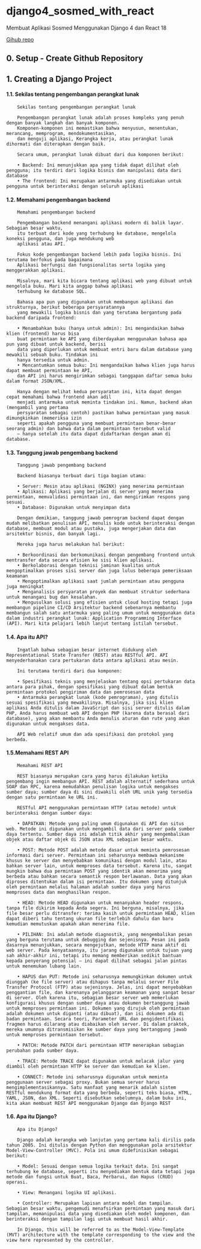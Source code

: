 # django4_sosmed_with_react
Membuat Aplikasi Sosmed Menggunakan Django 4 dan React 18

[Gihub repo](https://github.com/gurnitha/django4_sosmed_with_react)


## 0. Setup - Create Github Repository


## 1. Creating a Django Project


#### 1.1. Sekilas tentang pengembangan perangkat lunak


        Sekilas tentang pengembangan perangkat lunak

        Pengembangan perangkat lunak adalah proses kompleks yang penuh dengan banyak langkah dan banyak komponen. 
        Komponen-komponen ini memastikan bahwa menyusun, menentukan, merancang, memprogram, mendokumentasikan, 
        dan menguji aplikasi, Kerangka kerja, atau perangkat lunak dihormati dan diterapkan dengan baik. 

        Secara umum, perangkat lunak dibuat dari dua komponen berikut:

        • Backend: Ini menunjukkan apa yang tidak dapat dilihat oleh pengguna; itu terdiri dari logika bisnis dan manipulasi data dari database
        • The frontend: Ini merupakan antarmuka yang disediakan untuk pengguna untuk berinteraksi dengan seluruh aplikasi


#### 1.2. Memahami pengembangan backend


        Memahami pengembangan backend

        Pengembangan backend menangani aplikasi modern di balik layar. Sebagian besar waktu,
        itu terbuat dari kode yang terhubung ke database, mengelola koneksi pengguna, dan juga mendukung web
        aplikasi atau API.

        Fokus kode pengembangan backend lebih pada logika bisnis. Ini terutama berfokus pada bagaimana
        Aplikasi berfungsi dan fungsionalitas serta logika yang menggerakkan aplikasi.

        Misalnya, mari kita bicara tentang aplikasi web yang dibuat untuk mengelola buku. Mari kita anggap bahwa aplikasi
        terhubung ke database SQL.

        Bahasa apa pun yang digunakan untuk membangun aplikasi dan strukturnya, berikut beberapa persyaratannya
        yang mewakili logika bisnis dan yang terutama bergantung pada backend daripada frontend:

        • Menambahkan buku (hanya untuk admin): Ini mengandaikan bahwa klien (frontend) harus bisa
        buat permintaan ke API yang diberdayakan menggunakan bahasa apa pun yang dibuat untuk backend, berisi
        data yang diperlukan untuk membuat entri baru dalam database yang mewakili sebuah buku. Tindakan ini
        hanya tersedia untuk admin.
        • Mencantumkan semua buku: Ini mengandaikan bahwa klien juga harus dapat membuat permintaan ke API,
        dan API ini harus mengirimkan sebagai tanggapan daftar semua buku dalam format JSON/XML.

        Hanya dengan melihat kedua persyaratan ini, kita dapat dengan cepat memahami bahwa frontend akan adil
        menjadi antarmuka untuk meminta tindakan ini. Namun, backend akan (mengambil yang pertama
        persyaratan sebagai contoh) pastikan bahwa permintaan yang masuk dimungkinkan (memeriksa izin
        seperti apakah pengguna yang membuat permintaan benar-benar seorang admin) dan bahwa data dalam permintaan tersebut valid
        – hanya setelah itu data dapat didaftarkan dengan aman di database.


#### 1.3. Tanggung jawab pengembang backend

        Tanggung jawab pengembang backend

        Backend biasanya terbuat dari tiga bagian utama:

        • Server: Mesin atau aplikasi (NGINX) yang menerima permintaan
        • Aplikasi: Aplikasi yang berjalan di server yang menerima permintaan, memvalidasi permintaan ini, dan mengirimkan respons yang sesuai.
        • Database: Digunakan untuk menyimpan data

        Dengan demikian, tanggung jawab pemrogram backend dapat dengan mudah melibatkan penulisan API, menulis kode untuk berinteraksi dengan database, membuat modul atau pustaka, juga mengerjakan data dan arsitektur bisnis, dan banyak lagi.

        Mereka juga harus melakukan hal berikut:

        • Berkoordinasi dan berkomunikasi dengan pengembang frontend untuk mentransfer data secara efisien ke sisi klien aplikasi.
        • Berkolaborasi dengan teknisi jaminan kualitas untuk mengoptimalkan proses sisi server dan juga lulus beberapa pemeriksaan keamanan
        • Mengoptimalkan aplikasi saat jumlah permintaan atau pengguna juga meningkat
        • Menganalisis persyaratan proyek dan membuat struktur sederhana untuk menangani bug dan kesalahan.
        • Mengusulkan solusi yang efisien untuk cloud hosting tetapi juga membangun pipeline CI/CD Arsitektur backend sebenarnya membantu membangun salah satu antarmuka yang paling umum untuk menggunakan data dalam industri perangkat lunak: Application Programming Interface (API). Mari kita pelajari lebih lanjut tentang istilah tersebut.


#### 1.4. Apa itu API?

        Ingatlah bahwa sebagian besar internet didukung oleh Representational State Transfer (REST) atau RESTful API. API menyederhanakan cara pertukaran data antara aplikasi atau mesin.

        Ini terutama terdiri dari dua komponen:

        • Spesifikasi teknis yang menjelaskan tentang opsi pertukaran data antara para pihak, dengan spesifikasi yang dibuat dalam bentuk permintaan protokol pengiriman data dan pemrosesan data
        • Antarmuka perangkat lunak (kode pemrograman), yang ditulis sesuai spesifikasi yang mewakilinya. Misalnya, jika sisi klien aplikasi Anda ditulis dalam JavaScript dan sisi server ditulis dalam PHP, Anda harus membuat web API dengan PHP (karena data berasal dari database), yang akan membantu Anda menulis aturan dan rute yang akan digunakan untuk mengakses data.

        API Web relatif umum dan ada spesifikasi dan protokol yang berbeda.


#### 1.5.Memahami REST API

        Memahami REST API

        REST biasanya merupakan cara yang harus dilakukan ketika pengembang ingin membangun API. REST adalah alternatif sederhana untuk SOAP dan RPC, karena memudahkan penulisan logika untuk mengakses sumber daya; sumber daya di sini diwakili oleh URL unik yang tersedia dengan satu permintaan ke URL ini.

        RESTful API menggunakan permintaan HTTP (atau metode) untuk berinteraksi dengan sumber daya:

        • DAPATKAN: Metode yang paling umum digunakan di API dan situs web. Metode ini digunakan untuk mengambil data dari server pada sumber daya tertentu. Sumber daya ini adalah titik akhir yang mengembalikan objek atau daftar objek di JSON atau XML sebagian besar waktu.

        • POST: Metode POST adalah metode dasar untuk meminta pemrosesan informasi dari server. Permintaan ini seharusnya membawa mekanisme khusus ke server dan menyebabkan komunikasi dengan modul lain, atau bahkan server lain, untuk memproses data tersebut. Karena itu, sangat mungkin bahwa dua permintaan POST yang identik akan menerima yang berbeda atau bahkan secara semantik respon berlawanan. Data yang akan diproses ditentukan dalam isi permintaan. Itu dokumen yang ditunjuk oleh permintaan melalui halaman adalah sumber daya yang harus memproses data dan menghasilkan respon.

        • HEAD: Metode HEAD digunakan untuk menanyakan header respons, tanpa file dikirim kepada Anda segera. Ini berguna, misalnya, jika file besar perlu ditransfer: terima kasih untuk permintaan HEAD, klien dapat diberi tahu tentang ukuran file terlebih dahulu dan baru kemudian memutuskan apakah akan menerima file.

        • PILIHAN: Ini adalah metode diagnostik, yang mengembalikan pesan yang berguna terutama untuk debugging dan sejenisnya. Pesan ini pada dasarnya menunjukkan, secara mengejutkan, metode HTTP mana aktif di web server. Pada kenyataannya, itu jarang digunakan untuk tujuan yang sah akhir-akhir ini, tetapi itu memang memberikan sedikit bantuan kepada penyerang potensial – ini dapat dilihat sebagai jalan pintas untuk menemukan lubang lain.

        • HAPUS dan PUT: Metode ini seharusnya memungkinkan dokumen untuk diunggah (ke file server) atau dihapus tanpa melalui server File Transfer Protocol (FTP) atau sejenisnya. Jelas, ini dapat menyebabkan penggantian file, dan karenanya pelanggaran keamanan yang sangat besar di server. Oleh karena itu, sebagian besar server web memerlukan konfigurasi khusus dengan sumber daya atau dokumen bertanggung jawab untuk memproses permintaan ini. Dokumen yang dirujuk oleh permintaan adalah dokumen untuk diganti (atau dibuat), dan isi dokumen ada di badan permintaan. Secara teori, Parameter URL dan pengidentifikasi fragmen harus dilarang atau diabaikan oleh server. Di dalam praktek, mereka umumnya ditransmisikan ke sumber daya yang bertanggung jawab untuk memproses permintaan tersebut.

        • PATCH: Metode PATCH dari permintaan HTTP menerapkan sebagian perubahan pada sumber daya.

        • TRACE: Metode TRACE dapat digunakan untuk melacak jalur yang diambil oleh permintaan HTTP ke server dan kemudian ke klien.

        • CONNECT: Metode ini seharusnya digunakan untuk meminta penggunaan server sebagai proxy. Bukan semua server harus mengimplementasikannya. Satu manfaat yang menarik adalah sistem RESTful mendukung format data yang berbeda, seperti teks biasa, HTML, YAML, JSON, dan XML. Seperti disebutkan sebelumnya, dalam buku ini, kita akan membuat REST API menggunakan Django dan Django REST


#### 1.6. Apa itu Django?

        Apa itu Django?

        Django adalah kerangka web lanjutan yang pertama kali dirilis pada tahun 2005. Ini ditulis dengan Python dan menggunakan pola arsitektur Model-View-Controller (MVC). Pola ini umum didefinisikan sebagai berikut:

        • Model: Sesuai dengan semua logika terkait data. Ini sangat terhubung ke database, seperti itu menyediakan bentuk data tetapi juga metode dan fungsi untuk Buat, Baca, Perbarui, dan Hapus (CRUD) operasi.

        • View: Menangani logika UI aplikasi.

        • Controller: Merupakan lapisan antara model dan tampilan. Sebagian besar waktu, pengemudi menafsirkan permintaan yang masuk dari tampilan, memanipulasi data yang disediakan oleh model komponen, dan berinteraksi dengan tampilan lagi untuk membuat hasil akhir.

        In Django, this will be referred to as the Model-View-Template (MVT) architecture with the template corresponding to the view and the view here represented by the controller.